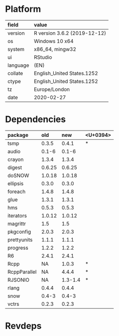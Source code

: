 # Platform

|field    |value                        |
|:--------|:----------------------------|
|version  |R version 3.6.2 (2019-12-12) |
|os       |Windows 10 x64               |
|system   |x86_64, mingw32              |
|ui       |RStudio                      |
|language |(EN)                         |
|collate  |English_United States.1252   |
|ctype    |English_United States.1252   |
|tz       |Europe/London                |
|date     |2020-02-27                   |

# Dependencies

|package      |old    |new     |<U+0394>  |
|:------------|:------|:-------|:--|
|tsmp         |0.3.5  |0.4.1   |*  |
|audio        |0.1-6  |0.1-6   |   |
|crayon       |1.3.4  |1.3.4   |   |
|digest       |0.6.25 |0.6.25  |   |
|doSNOW       |1.0.18 |1.0.18  |   |
|ellipsis     |0.3.0  |0.3.0   |   |
|foreach      |1.4.8  |1.4.8   |   |
|glue         |1.3.1  |1.3.1   |   |
|hms          |0.5.3  |0.5.3   |   |
|iterators    |1.0.12 |1.0.12  |   |
|magrittr     |1.5    |1.5     |   |
|pkgconfig    |2.0.3  |2.0.3   |   |
|prettyunits  |1.1.1  |1.1.1   |   |
|progress     |1.2.2  |1.2.2   |   |
|R6           |2.4.1  |2.4.1   |   |
|Rcpp         |NA     |1.0.3   |*  |
|RcppParallel |NA     |4.4.4   |*  |
|RJSONIO      |NA     |1.3-1.4 |*  |
|rlang        |0.4.4  |0.4.4   |   |
|snow         |0.4-3  |0.4-3   |   |
|vctrs        |0.2.3  |0.2.3   |   |

# Revdeps

